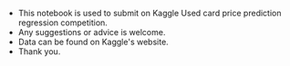 * This notebook is used to submit on Kaggle Used card price prediction regression competition.  
* Any suggestions or advice is welcome.
* Data can be found on Kaggle's website.
* Thank you.
